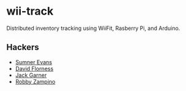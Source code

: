 # wii-track
Distributed inventory tracking using WiiFit, Rasberry Pi, and Arduino.

## Hackers
- [Sumner Evans](https://github.com/sumnerevans)
- [David Florness](https://github.com/edwargix)
- [Jack Garner](https://github.com/jhgarner)
- [Robby Zampino](https://github.com/robozman)
